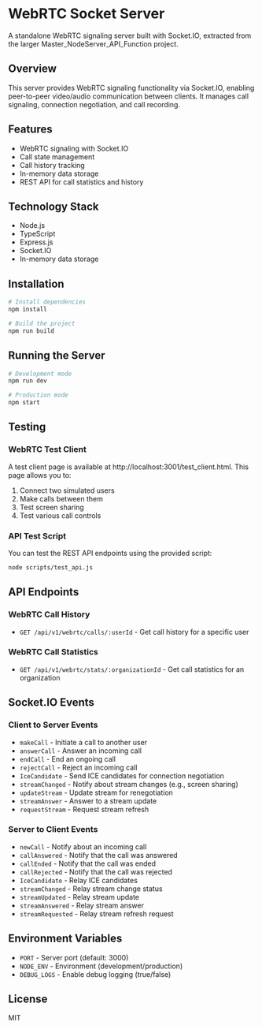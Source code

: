 # WebRTC Socket Server

A standalone WebRTC signaling server built with Socket.IO, extracted from the larger Master_NodeServer_API_Function project.

## Overview

This server provides WebRTC signaling functionality via Socket.IO, enabling peer-to-peer video/audio communication between clients. It manages call signaling, connection negotiation, and call recording.

## Features

- WebRTC signaling with Socket.IO
- Call state management
- Call history tracking
- In-memory data storage
- REST API for call statistics and history

## Technology Stack

- Node.js
- TypeScript
- Express.js
- Socket.IO
- In-memory data storage

## Installation

```bash
# Install dependencies
npm install

# Build the project
npm run build
```

## Running the Server

```bash
# Development mode
npm run dev

# Production mode
npm start
```

## Testing

### WebRTC Test Client

A test client page is available at http://localhost:3001/test_client.html. This page allows you to:

1. Connect two simulated users
2. Make calls between them
3. Test screen sharing
4. Test various call controls

### API Test Script

You can test the REST API endpoints using the provided script:

```bash
node scripts/test_api.js
```

## API Endpoints

### WebRTC Call History

- `GET /api/v1/webrtc/calls/:userId` - Get call history for a specific user

### WebRTC Call Statistics

- `GET /api/v1/webrtc/stats/:organizationId` - Get call statistics for an organization

## Socket.IO Events

### Client to Server Events

- `makeCall` - Initiate a call to another user
- `answerCall` - Answer an incoming call
- `endCall` - End an ongoing call
- `rejectCall` - Reject an incoming call
- `IceCandidate` - Send ICE candidates for connection negotiation
- `streamChanged` - Notify about stream changes (e.g., screen sharing)
- `updateStream` - Update stream for renegotiation
- `streamAnswer` - Answer to a stream update
- `requestStream` - Request stream refresh

### Server to Client Events

- `newCall` - Notify about an incoming call
- `callAnswered` - Notify that the call was answered
- `callEnded` - Notify that the call was ended
- `callRejected` - Notify that the call was rejected
- `IceCandidate` - Relay ICE candidates
- `streamChanged` - Relay stream change status
- `streamUpdated` - Relay stream update
- `streamAnswered` - Relay stream answer
- `streamRequested` - Relay stream refresh request

## Environment Variables

- `PORT` - Server port (default: 3000)
- `NODE_ENV` - Environment (development/production)
- `DEBUG_LOGS` - Enable debug logging (true/false)

## License

MIT
